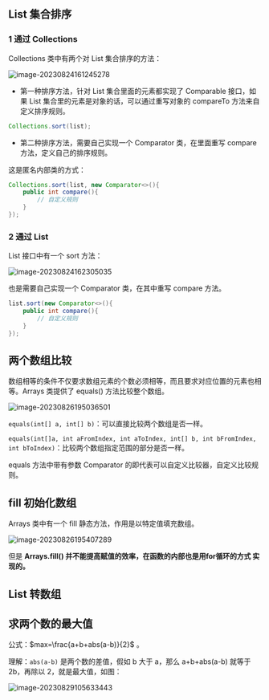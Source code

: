 ## List 集合排序

### 1 通过 Collections

Collections 类中有两个对 List 集合排序的方法：

![image-20230824161245278](https://gitee.com/LowProfile666/image-bed/raw/master/img/202308241612650.png)

+ 第一种排序方法，针对 List 集合里面的元素都实现了 Comparable 接口，如果 List 集合里的元素是对象的话，可以通过重写对象的 compareTo 方法来自定义排序规则。

```java
Collections.sort(list);
```

+ 第二种排序方法，需要自己实现一个 Comparator 类，在里面重写 compare 方法，定义自己的排序规则。

这是匿名内部类的方式：

```java
Collections.sort(list, new Comparator<>(){
    public int compare(){
   		// 自定义规则     
    }
});
```



### 2 通过 List

List 接口中有一个 sort 方法：

![image-20230824162305035](https://gitee.com/LowProfile666/image-bed/raw/master/img/202308241623070.png)

也是需要自己实现一个 Comparator 类，在其中重写 compare 方法。

```java
list.sort(new Comparator<>(){
    public int compare(){
        // 自定义规则
    }
});
```

## 两个数组比较

数组相等的条件不仅要求数组元素的个数必须相等，而且要求对应位置的元素也相等。Arrays 类提供了 equals() 方法比较整个数组。

![image-20230826195036501](https://gitee.com/LowProfile666/image-bed/raw/master/img/202308261950571.png)

`equals(int[] a, int[] b)`：可以直接比较两个数组是否一样。

`equals(int[]a, int aFromIndex, int aToIndex, int[] b, int bFromIndex, int bToIndex)`：比较两个数组指定范围的部分是否一样。

equals 方法中带有参数 Comparator 的即代表可以自定义比较器，自定义比较规则。

## fill 初始化数组

Arrays 类中有一个 fill 静态方法，作用是以特定值填充数组。

![image-20230826195407289](https://gitee.com/LowProfile666/image-bed/raw/master/img/202308261954355.png)

但是 **Arrays.fill() 并不能提高赋值的效率，在函数的内部也是用for循环的方式 实现的。**

## List 转数组



## 求两个数的最大值

公式：$max=\frac{a+b+abs(a-b)}{2}$ 。

理解：`abs(a-b)` 是两个数的差值，假如 b 大于 a，那么 a+b+abs(a-b) 就等于 2b，再除以 2，就是最大值，如图：

![image-20230829105633443](https://gitee.com/LowProfile666/image-bed/raw/master/img/202308291056496.png)





